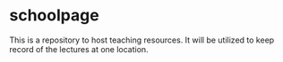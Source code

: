 # schoolpage
This is a repository to host teaching resources. It will be utilized to keep record of the lectures at one location.
